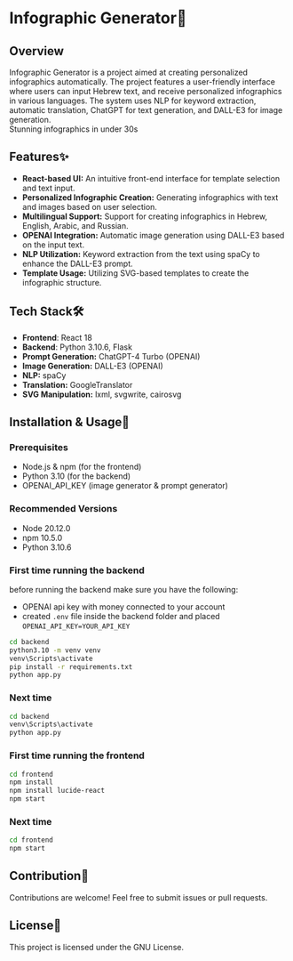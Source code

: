 # Infographic Generator🎨

## Overview
Infographic Generator is a project aimed at creating personalized infographics automatically. The project features a user-friendly interface where users can input Hebrew text, and receive personalized infographics in various languages. The system uses NLP for keyword extraction, automatic translation, ChatGPT for text generation, and DALL-E3 for image generation.<br>
Stunning infographics in under 30s

## Features✨
- **React-based UI:** An intuitive front-end interface for template selection and text input.
- **Personalized Infographic Creation:** Generating infographics with text and images based on user selection.
- **Multilingual Support:** Support for creating infographics in Hebrew, English, Arabic, and Russian.
- **OPENAI Integration:** Automatic image generation using DALL-E3 based on the input text.
- **NLP Utilization:** Keyword extraction from the text using spaCy to enhance the DALL-E3 prompt.
- **Template Usage:** Utilizing SVG-based templates to create the infographic structure.

## Tech Stack🛠️
- **Frontend**: React 18
- **Backend**: Python 3.10.6, Flask
- **Prompt Generation:** ChatGPT-4 Turbo (OPENAI)
- **Image Generation:** DALL-E3 (OPENAI)
- **NLP:** spaCy
- **Translation:** GoogleTranslator
- **SVG Manipulation:** lxml, svgwrite, cairosvg

## Installation & Usage🚀
### Prerequisites
- Node.js & npm (for the frontend)
- Python 3.10 (for the backend)
- OPENAI_API_KEY (image generator & prompt generator)
### Recommended Versions
- Node 20.12.0
- npm 10.5.0
- Python 3.10.6

### First time running the backend
before running the backend make sure you have the following:
- OPENAI api key with money connected to your account
- created `.env` file inside the backend folder and placed `OPENAI_API_KEY=YOUR_API_KEY`
```sh
cd backend
python3.10 -m venv venv
venv\Scripts\activate
pip install -r requirements.txt
python app.py
```
### Next time
```sh
cd backend
venv\Scripts\activate
python app.py
```

### First time running the frontend
```sh
cd frontend
npm install
npm install lucide-react
npm start
```
### Next time
```sh
cd frontend
npm start
```

## Contribution🤝
Contributions are welcome! Feel free to submit issues or pull requests.

## License📄
This project is licensed under the GNU License.
